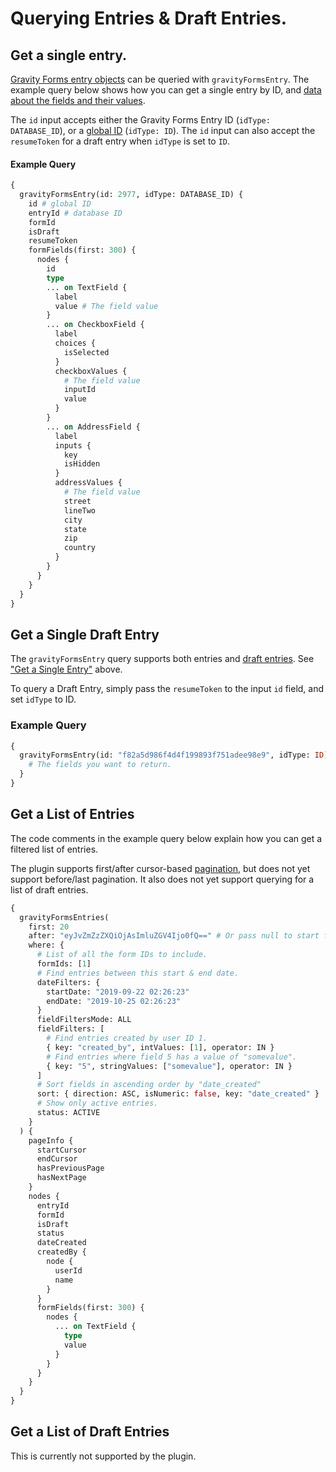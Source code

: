 # Querying Entries & Draft Entries.

## Get a single entry.

[Gravity Forms entry objects](https://docs.gravityforms.com/entry-object/) can be queried with `gravityFormsEntry`. The example query below shows how you can get a single entry by ID, and [data about the fields and their values](querying-formfields.md).

The `id` input accepts either the Gravity Forms Entry ID (`idType: DATABASE_ID`), or a [global ID](using-global-ids.md) (`idType: ID`). The `id` input can also accept the `resumeToken` for a draft entry when `idType` is set to `ID`.

#### Example Query

```graphql
{
  gravityFormsEntry(id: 2977, idType: DATABASE_ID) {
    id # global ID
    entryId # database ID
    formId
    isDraft
    resumeToken
    formFields(first: 300) {
      nodes {
        id
        type
        ... on TextField {
          label
          value # The field value
        }
        ... on CheckboxField {
          label
          choices {
            isSelected
          }
          checkboxValues {
            # The field value
            inputId
            value
          }
        }
        ... on AddressField {
          label
          inputs {
            key
            isHidden
          }
          addressValues {
            # The field value
            street
            lineTwo
            city
            state
            zip
            country
          }
        }
      }
    }
  }
}
```

## Get a Single Draft Entry

The `gravityFormsEntry` query supports both entries and [draft entries](https://docs.gravityforms.com/database-storage-structure-reference/#wp-gf-draft-submissions). See ["Get a Single Entry"](#get-a-single-entry) above.

To query a Draft Entry, simply pass the `resumeToken` to the input `id` field, and set `idType` to ID.

### Example Query

```graphql
{
  gravityFormsEntry(id: "f82a5d986f4d4f199893f751adee98e9", idType: ID) {
    # The fields you want to return.
  }
}
```

## Get a List of Entries

The code comments in the example query below explain how you can get a filtered list of entries.

The plugin supports first/after cursor-based [pagination](https://www.wpgraphql.com/docs/connections/#solution-for-pagination-naming-conventions-and-contextual-data), but does not yet support before/last pagination. It also does not yet support querying for a list of draft entries.

```graphql
{
  gravityFormsEntries(
    first: 20
    after: "eyJvZmZzZXQiOjAsImluZGV4Ijo0fQ==" # Or pass null to start from the beginning.
    where: {
      # List of all the form IDs to include.
      formIds: [1]
      # Find entries between this start & end date.
      dateFilters: {
        startDate: "2019-09-22 02:26:23"
        endDate: "2019-10-25 02:26:23"
      }
      fieldFiltersMode: ALL
      fieldFilters: [
        # Find entries created by user ID 1.
        { key: "created_by", intValues: [1], operator: IN }
        # Find entries where field 5 has a value of "somevalue".
        { key: "5", stringValues: ["somevalue"], operator: IN }
      ]
      # Sort fields in ascending order by "date_created"
      sort: { direction: ASC, isNumeric: false, key: "date_created" }
      # Show only active entries.
      status: ACTIVE
    }
  ) {
    pageInfo {
      startCursor
      endCursor
      hasPreviousPage
      hasNextPage
    }
    nodes {
      entryId
      formId
      isDraft
      status
      dateCreated
      createdBy {
        node {
          userId
          name
        }
      }
      formFields(first: 300) {
        nodes {
          ... on TextField {
            type
            value
          }
        }
      }
    }
  }
}
```
## Get a List of Draft Entries

This is currently not supported by the plugin.
